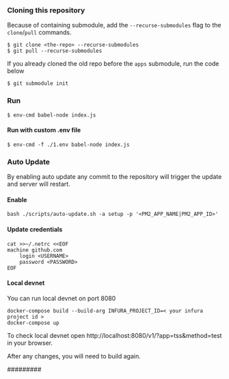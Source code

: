 ### Cloning this repository
Because of containing submodule, add the `--recurse-submodules` flag to the `clone`/`pull` commands.

    $ git clone <the-repo> --recurse-submodules
    $ git pull --recurse-submodules
If you already cloned the old repo before the `apps` submodule, run the code below

    $ git submodule init 
### Run
    $ env-cmd babel-node index.js
    
#### Run with custom .env file

    $ env-cmd -f ./1.env babel-node index.js
    
### Auto Update
By enabling auto update any commit to the repository will trigger the update and server will restart.
#### Enable
    bash ./scripts/auto-update.sh -a setup -p '<PM2_APP_NAME|PM2_APP_ID>'
#### Update credentials

    cat >>~/.netrc <<EOF
    machine github.com
        login <USERNAME>
        password <PASSWORD>
    EOF

#### Local devnet
You can run local devnet on port 8080

    docker-compose build --build-arg INFURA_PROJECT_ID=< your infura project id >
    docker-compose up

To check local devnet open http://localhost:8080/v1/?app=tss&method=test in your browser.

After any changes, you will need to build again.

#########


